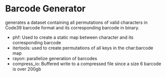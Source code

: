 # Barcode Generator

generates a dataset containing all permutations of valid characters in Code39 barcode format and its corresponding barcode in binary.

- phf: Used to create a static map between character and its corresponding barcode
- itertools: used to create permutations of all keys in the char:barcode map
- rayon: parallelize generation of barcodes 
- compress_io: Buffered write to a compressed file since a size 6 barcode is over 200gb

